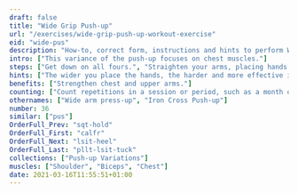 ```yaml
---
draft: false
title: "Wide Grip Push-up"
url: "/exercises/wide-grip-push-up-workout-exercise"
eid: "wide-pus"
description: "How-to, correct form, instructions and hints to perform Wide Grip Push-up. Similar exercises and video demo"
intro: ["This variance of the push-up focuses on chest muscles."]
steps: ["Get down on all fours.", "Straighten your arms, placing hands wider than shoulder-width.", "Straighten your legs.", "Your body should be straight covering a straight line from heels to shoulders.", "Lower the body, the chest nearly touches the floor.", "Pause, then straight your arms and push back up."]
hints: ["The wider you place the hands, the harder and more effective is the exercise."]
benefits: ["Strengthen chest and upper arms."]
counting: ["Count repetitions in a session or period, such as a month or week.", "Include the exercise in your Push-up variations list."]
othernames: ["Wide arm press-up", "Iron Cross Push-up"]
number: 36
similar: ["pus"]
OrderFull_Prev: "sqt-hold"
OrderFull_First: "calfr"
OrderFull_Next: "lsit-heel"
OrderFull_Last: "pllt-lsit-tuck"
collections: ["Push-up Variations"]
muscles: ["Shoulder", "Biceps", "Chest"]
date: 2021-03-16T11:55:51+01:00
---
```

